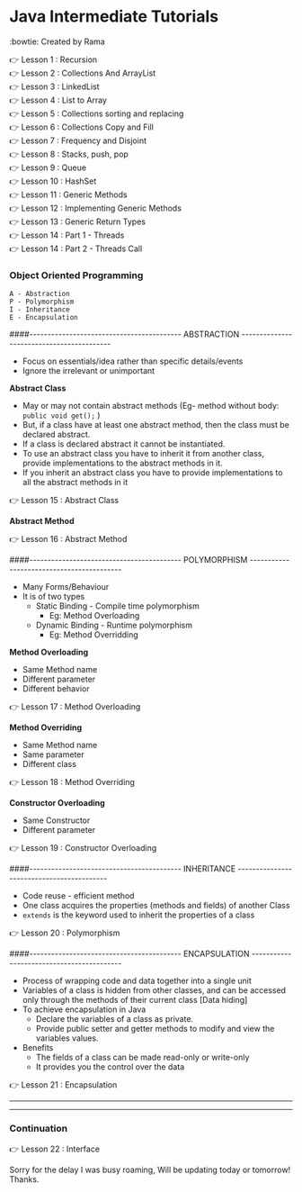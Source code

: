 # Java Intermediate Tutorials 
:bowtie: Created by Rama

:point_right: Lesson 1  : Recursion<br />
:point_right: Lesson 2  : Collections And ArrayList<br />
:point_right: Lesson 3  : LinkedList<br />
:point_right: Lesson 4  : List to Array<br />
:point_right: Lesson 5  : Collections sorting and replacing<br />
:point_right: Lesson 6  : Collections Copy and Fill<br />
:point_right: Lesson 7  : Frequency and Disjoint<br />
:point_right: Lesson 8  : Stacks, push, pop<br />
:point_right: Lesson 9  : Queue<br />
:point_right: Lesson 10 : HashSet<br />
:point_right: Lesson 11 : Generic Methods<br />
:point_right: Lesson 12 : Implementing Generic Methods<br />
:point_right: Lesson 13 : Generic Return Types<br />
:point_right: Lesson 14 : Part 1 - Threads<br />
:point_right: Lesson 14 : Part 2 - Threads Call<br />

### Object Oriented Programming
	A - Abstraction
	P - Polymorphism
	I - Inheritance
	E - Encapsulation
	
####------------------------------------------ ABSTRACTION ------------------------------------------
* Focus on essentials/idea rather than specific details/events
* Ignore the irrelevant or unimportant

**Abstract Class**
* May or may not contain abstract methods (Eg- method without body: ```public void get();```  )
* But, if a class have at least one abstract method, then the class must be declared abstract.
* If a class is declared abstract it cannot be instantiated.
* To use an abstract class you have to inherit it from another class, provide implementations to the abstract methods in it.
* If you inherit an abstract class you have to provide implementations to all the abstract methods in it

:point_right: Lesson 15 : Abstract Class<br />

**Abstract Method**

:point_right: Lesson 16 : Abstract Method<br />

####------------------------------------------ POLYMORPHISM ------------------------------------------
* Many Forms/Behaviour
* It is of two types
	* Static Binding - Compile time polymorphism 
		* Eg: Method Overloading
	* Dynamic Binding - Runtime polymorphism
		* Eg: Method Overridding

**Method Overloading**
* Same Method name
* Different parameter
* Different behavior

:point_right: Lesson 17 : Method Overloading <br />

**Method Overriding**
* Same Method name
* Same parameter
* Different class

:point_right: Lesson 18 : Method Overriding <br />

**Constructor Overloading**
* Same Constructor
* Different parameter

:point_right: Lesson 19 : Constructor Overloading <br />

####------------------------------------------ INHERITANCE ------------------------------------------
* Code reuse - efficient method
* One class acquires the properties (methods and fields) of another Class
* ```extends``` is the keyword used to inherit the properties of a class

:point_right: Lesson 20 : Polymorphism <br />

####------------------------------------------ ENCAPSULATION ------------------------------------------
* Process of wrapping code and data together into a single unit
* Variables of a class is hidden from other classes, and can be accessed only through the methods of their current class [Data hiding]
* To achieve encapsulation in Java
	* Declare the variables of a class as private.
	* Provide public setter and getter methods to modify and view the variables values.
* Benefits
	* The fields of a class can be made read-only or write-only
	* It provides you the control over the data

:point_right: Lesson 21 : Encapsulation <br />

---

***

### Continuation

:point_right: Lesson 22 : Interface <br />

Sorry for the delay I was busy roaming, Will be updating today or tomorrow!
Thanks.